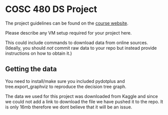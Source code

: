 # COSC 480 DS Project

The project guidelines can be found on the [course website](https://github.com/colgate-cosc480ds/lecture).

Please describe any VM setup required for your project here.

This could include commands to download data from online sources.  (Ideally, you should *not* commit raw data to your repo but instead provide instructions on how to obtain it.)

## Getting the data

You need to install/make sure you included pydotplus and tree.export_graphviz to reproduce the decision tree graph.

The data we used for this project was downloaded from Kaggle and since we could not add a link to download the file we have pushed it to the repo. It is only 16mb therefore we dont believe that it will be an issue.
